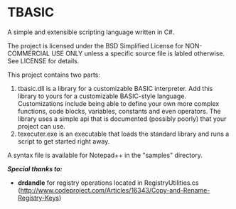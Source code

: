 # TBASIC
A simple and extensible scripting language written in C#.

The project is licensed under the BSD Simplified License for NON-COMMERCIAL USE ONLY unless a specific source file is labled otherwise. See LICENSE for details.

This project contains two parts:

1. tbasic.dll is a library for a customizable BASIC interpreter. Add this library to yours for a customizable BASIC-style language. Customizations include being able to define your own more complex functions, code blocks, variables, constants and even operators. The library uses a simple api that is documented (possibly poorly) that your project can use.
2. texecuter.exe is an executable that loads the standard library and runs a script to get started right away.

A syntax file is available for Notepad++ in the "samples" directory.

***Special thanks to:***
- **drdandle** for registry operations located in RegistryUtilities.cs (http://www.codeproject.com/Articles/16343/Copy-and-Rename-Registry-Keys)
